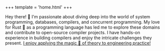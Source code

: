 +++
template = 'home.html'
+++

Hey there! 👋 I'm passionate about diving deep into the world of system programming, databases, compilers, and concurrent programming.
My love for Rust 🦀 as a programming language has led me to explore these domains and contribute to open-source compiler projects.
I have hands-on experience in building compilers and enjoy the intricate challenges they present.
<ins>I enjoy applying the magic 🔮 of theory to engineering practice!<ins/>
